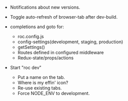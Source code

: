 - Notifications about new versions.
- Toggle auto-refresh of browser-tab after dev-build.
- completions and goto for:
    - roc.config.js
    - config-settings(development, staging, production)
    - getSettings()
    - Routes defined in configured middleware
    - Redux-state/props/actions

- Start "roc dev"
    - Put a name on the tab.
    - Where is my effin' icon?
    - Re-use existing tabs.
    - Force NODE_ENV to development.